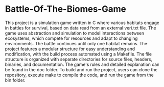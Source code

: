 # Battle-Of-The-Biomes-Game
This project is a simulation game written in C where various habitats engage in battles for survival, based on data read from an external veri.txt file. The game uses abstraction and simulation to model interactions between ecosystems, which compete for resources and adapt to changing environments. The battle continues until only one habitat remains. The project features a modular structure for easy understanding and modification, with the build process automated using a Makefile. The file structure is organized with separate directories for source files, headers, binaries, and documentation. The game's rules and detailed explanation can be found in the doc folder. To build and run the project, users can clone the repository, execute make to compile the code, and run the game from the bin folder.
